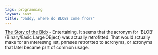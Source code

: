 ```yaml
---
tags: programming
layout: post
title: "Daddy, where do BLOBs come from?"
---
```




<a href="http://www.ibphoenix.com/main.nfs?a=ibphoenix&page=ibp_blob_history">The Story of the Blob</a> - Entertaining. It seems that the acronym for 'BLOB' (Binary/Basic Large OBject) was actually retrofitted. That would actually make for an interesting list, phrases retrofitted to acronyms, or acronyms that later became part of common usage.


